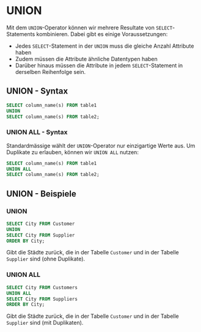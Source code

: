 # UNION

Mit dem `UNION`-Operator können wir mehrere Resultate von `SELECT`-Statements kombinieren. Dabei gibt es einige Voraussetzungen:

- Jedes `SELECT`-Statement in der `UNION` muss die gleiche Anzahl Attribute haben
- Zudem müssen die Attribute ähnliche Datentypen haben
- Darüber hinaus müssen die Attribute in jedem `SELECT`-Statement in derselben Reihenfolge sein.

## UNION - Syntax

````SQL
SELECT column_name(s) FROM table1
UNION
SELECT column_name(s) FROM table2; 
````

### UNION ALL - Syntax

Standardmässige wählt der `UNION`-Operator nur einzigartige Werte aus. Um Duplikate zu erlauben, können wir `UNION ALL` nutzen:

````SQL
SELECT column_name(s) FROM table1
UNION ALL
SELECT column_name(s) FROM table2; 
````

## UNION - Beispiele

### UNION

````SQL
SELECT City FROM Customer
UNION
SELECT City FROM Supplier
ORDER BY City;
````

Gibt die Städte zurück, die in der Tabelle `Customer` und in der Tabelle `Supplier` sind (ohne Duplikate).

### UNION ALL

````SQL
SELECT City FROM Customers
UNION ALL
SELECT City FROM Suppliers
ORDER BY City;
````

Gibt die Städte zurück, die in der Tabelle `Customer` und in der Tabelle `Supplier` sind (mit Duplikaten).
